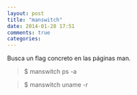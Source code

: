 ```yaml
---
layout: post
title: "manswitch"
date: 2014-01-28 17:51
comments: true
categories: 
---
```

Busca un flag concreto en las páginas man.

>$ manswitch ps -a

>$ manswitch uname -r

